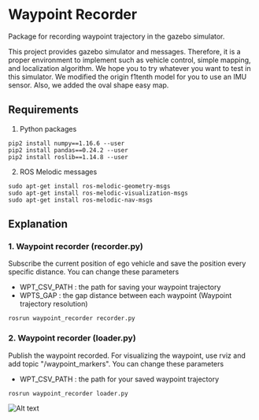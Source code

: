 # Waypoint Recorder
Package for recording waypoint trajectory in the gazebo simulator.

This project provides gazebo simulator and messages. 
Therefore, it is a proper environment to implement such as vehicle control, simple mapping, and localization algorithm. We hope you to try whatever you want to test in this simulator. We modified the origin f1tenth model for you to use an IMU sensor. Also, we added the oval shape easy map.

## Requirements 
1. Python packages
```
pip2 install numpy==1.16.6 --user
pip2 install pandas==0.24.2 --user
pip2 install roslib==1.14.8 --user
```
2. ROS Melodic messages
```
sudo apt-get install ros-melodic-geometry-msgs
sudo apt-get install ros-melodic-visualization-msgs
sudo apt-get install ros-melodic-nav-msgs
```

## Explanation
### 1. Waypoint recorder (recorder.py)
Subscribe the current position of ego vehicle and save the position every specific distance.
You can change these parameters
- WPT_CSV_PATH : the path for saving your waypoint trajectory
- WPTS_GAP     : the gap distance between each waypoint (Waypoint trajectory resolution)

```
rosrun waypoint_recorder recorder.py
```

### 2. Waypoint recorder (loader.py)
Publish the waypoint recorded.
For visualizing the waypoint, use rviz and add topic "/waypoint_markers".
You can change these parameters
- WPT_CSV_PATH : the path for your saved waypoint trajectory

```
rosrun waypoint_recorder loader.py
```

![Alt text](/home/seong/Desktop/EE488/gazebo_rviz_wpt_following.jpg "Visualization of the waypoint trajectory")
